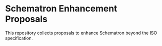 # Schematron Enhancement Proposals

This repository collects proposals to enhance Schematron beyond the ISO specification.
